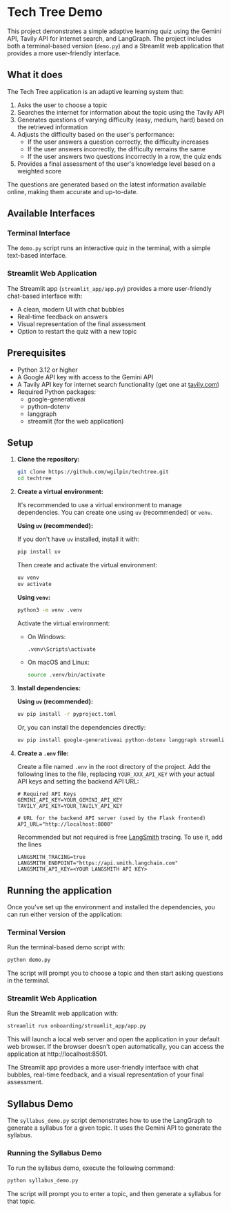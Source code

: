 # Tech Tree Demo

This project demonstrates a simple adaptive learning quiz using the Gemini API, Tavily API for internet search, and LangGraph. The project includes both a terminal-based version (`demo.py`) and a Streamlit web application that provides a more user-friendly interface.

## What it does

The Tech Tree application is an adaptive learning system that:

1. Asks the user to choose a topic
2. Searches the internet for information about the topic using the Tavily API
3. Generates questions of varying difficulty (easy, medium, hard) based on the retrieved information
4. Adjusts the difficulty based on the user's performance:
   - If the user answers a question correctly, the difficulty increases
   - If the user answers incorrectly, the difficulty remains the same
   - If the user answers two questions incorrectly in a row, the quiz ends
5. Provides a final assessment of the user's knowledge level based on a weighted score

The questions are generated based on the latest information available online, making them accurate and up-to-date.

## Available Interfaces

### Terminal Interface

The `demo.py` script runs an interactive quiz in the terminal, with a simple text-based interface.

### Streamlit Web Application

The Streamlit app (`streamlit_app/app.py`) provides a more user-friendly chat-based interface with:
- A clean, modern UI with chat bubbles
- Real-time feedback on answers
- Visual representation of the final assessment
- Option to restart the quiz with a new topic

## Prerequisites

- Python 3.12 or higher
- A Google API key with access to the Gemini API
- A Tavily API key for internet search functionality (get one at [tavily.com](https://tavily.com))
- Required Python packages:
  - google-generativeai
  - python-dotenv
  - langgraph
  - streamlit (for the web application)

## Setup

1.  **Clone the repository:**

    ```bash
    git clone https://github.com/wgilpin/techtree.git
    cd techtree
    ```


2.  **Create a virtual environment:**

    It's recommended to use a virtual environment to manage dependencies. You can create one using `uv` (recommended) or `venv`.

    **Using `uv` (recommended):**

    If you don't have `uv` installed, install it with:
    ```bash
    pip install uv
    ```
    Then create and activate the virtual environment:
    ```bash
    uv venv
    uv activate
    ```

    **Using `venv`:**
    ```bash
    python3 -m venv .venv
    ```

    Activate the virtual environment:

    -   On Windows:

        ```bash
        .venv\Scripts\activate
        ```

    -   On macOS and Linux:

        ```bash
        source .venv/bin/activate
        ```

3.  **Install dependencies:**

    **Using `uv` (recommended):**
    ```bash
    uv pip install -r pyproject.toml
    ```
    Or, you can install the dependencies directly:
    ```bash
    uv pip install google-generativeai python-dotenv langgraph streamlit
    ```


4.  **Create a `.env` file:**

    Create a file named `.env` in the root directory of the project. Add the following lines to the file, replacing `YOUR_XXX_API_KEY` with your actual API keys and setting the backend API URL:

    ```
    # Required API Keys
    GEMINI_API_KEY=YOUR_GEMINI_API_KEY
    TAVILY_API_KEY=YOUR_TAVILY_API_KEY

    # URL for the backend API server (used by the Flask frontend)
    API_URL="http://localhost:8000"
    ```

    Recommended but not required is free [LangSmith](https://www.langchain.com/langsmith) tracing. To use it, add the lines

    ```
    LANGSMITH_TRACING=true
    LANGSMITH_ENDPOINT="https://api.smith.langchain.com"
    LANGSMITH_API_KEY=<YOUR LANGSMITH API KEY>
    ```

## Running the application

Once you've set up the environment and installed the dependencies, you can run either version of the application:

### Terminal Version

Run the terminal-based demo script with:

```bash
python demo.py
```

The script will prompt you to choose a topic and then start asking questions in the terminal.

### Streamlit Web Application

Run the Streamlit web application with:

```bash
streamlit run onboarding/streamlit_app/app.py
```

This will launch a local web server and open the application in your default web browser. If the browser doesn't open automatically, you can access the application at http://localhost:8501.

The Streamlit app provides a more user-friendly interface with chat bubbles, real-time feedback, and a visual representation of your final assessment.

## Syllabus Demo

The `syllabus_demo.py` script demonstrates how to use the LangGraph to generate a syllabus for a given topic. It uses the Gemini API to generate the syllabus.

### Running the Syllabus Demo

To run the syllabus demo, execute the following command:

```bash
python syllabus_demo.py
```

The script will prompt you to enter a topic, and then generate a syllabus for that topic.